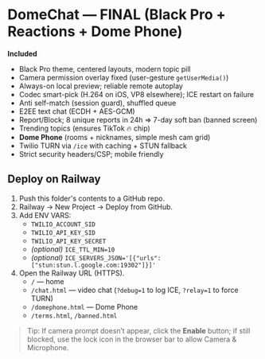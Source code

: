 
# DomeChat — FINAL (Black Pro + Reactions + Dome Phone)

**Included**
- Black Pro theme, centered layouts, modern topic pill
- Camera permission overlay fixed (user-gesture `getUserMedia()`)
- Always-on local preview; reliable remote autoplay
- Codec smart-pick (H.264 on iOS, VP8 elsewhere); ICE restart on failure
- Anti self-match (session guard), shuffled queue
- E2EE text chat (ECDH + AES-GCM)
- Report/Block; 8 unique reports in 24h ⇒ 7-day soft ban (banned screen)
- Trending topics (ensures TikTok 🔥 chip)
- **Dome Phone** (rooms + nicknames, simple mesh cam grid)
- Twilio TURN via `/ice` with caching + STUN fallback
- Strict security headers/CSP; mobile friendly

## Deploy on Railway
1. Push this folder's contents to a GitHub repo.
2. Railway → New Project → Deploy from GitHub.
3. Add ENV VARS:
   - `TWILIO_ACCOUNT_SID`
   - `TWILIO_API_KEY_SID`
   - `TWILIO_API_KEY_SECRET`
   - *(optional)* `ICE_TTL_MIN=10`
   - *(optional)* `ICE_SERVERS_JSON='[{"urls":["stun:stun.l.google.com:19302"]}]'`
4. Open the Railway URL (HTTPS).
   - `/` — home
   - `/chat.html` — video chat (`?debug=1` to log ICE, `?relay=1` to force TURN)
   - `/domephone.html` — Dome Phone
   - `/terms.html`, `/banned.html`

> Tip: If camera prompt doesn’t appear, click the **Enable** button; if still blocked, use the lock icon in the browser bar to allow Camera & Microphone.
